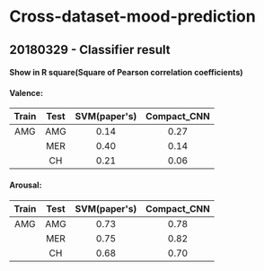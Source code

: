 # Cross-dataset-mood-prediction

## 20180329 - Classifier result
#### Show in R square(Square of Pearson correlation coefficients)
#### Valence:
| Train | Test | SVM(paper's) | Compact_CNN |
| :---: | :---: | :---: | :---: |
|      AMG      |      AMG      |     0.14      |     0.27      |
|               |      MER      |     0.40      |     0.14      |
|               |      CH       |     0.21      |     0.06      |

#### Arousal:
| Train | Test | SVM(paper's) | Compact_CNN |
| :---: | :---: | :---: | :---: |
|      AMG      |      AMG      |     0.73      |     0.78      |
|               |      MER      |     0.75      |     0.82      |
|               |      CH       |     0.68      |     0.70      |
